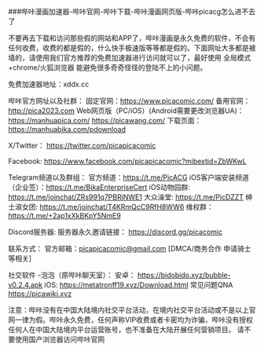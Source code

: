 ###哔咔漫画加速器-哔咔官网-哔咔下载-哔咔漫画网页版-哔咔picacg怎么进不去了

不要再去下载和访问那些假的网站和APP了，哔咔漫画是永久免费的软件，不会有任何收费，收费的都是假的，什么快手极速版等等都是假的。下面网址大多都是被墙的，请使用我们官方推荐的免费加速器进行访问就可以了，最好使用 全局模式+chrome/火狐浏览器  能避免很多奇奇怪怪的登陆不上的小问题。

免费加速器地址：xddx.cc

哔咔官方网址以及社群：
固定官网：https://www.picacomic.com/
备用官网：http://pica2023.com
Web网页版（PC/iOS）(Android需要更改浏览器UA)：https://manhuapica.com/
https://picawang.com/
下载页面：https://manhuabika.com/pdownload

X/Twitter： https://twitter.com/picapicacomic

Facebook:
https://www.facebook.com/picapicacomic?mibextid=ZbWKwL

Telegram频道以及群组：
官方频道：https://t.me/PicACG
iOS客户端安装频道（企业签）：https://t.me/BikaEnterpriseCert
iOS动物园群: https://t.me/joinchat/ZRs991q7PBRiNWE1
大众澡堂: https://t.me/PicDZZT
绅士淑女团: https://t.me/joinchat/T4KRmQcC9RfH8WW6
维权群： https://t.me/+2ap1xXkBKpY5NmE9

Discord服务器:
服务器永久邀请链接： https://discord.gg/picacomic

联系方式：
官方邮箱：picapicacomic@gmail.com
[DMCA/商务合作 申请骑士等相关]

社交软件 -泡泡（原哔咔聊天室）：
安卓：
https://bidobido.xyz/bubble-v0.2.4.apk
iOS:
https://metatronff19.xyz/Download.html
常见问题QNA https://picawiki.xyz

注意：哔咔没有在中国大陆境内社交平台活动，在境内社交平台活动或不是以上官网一律为假。哔咔永久免费，任何声称VIP收费或者卡密均为诈骗，哔咔没有授权任何人在中国大陆境内平台运营账号，也不准备在大陆开展任何营销项目。
请不要使用国产浏览器访问哔咔官网
